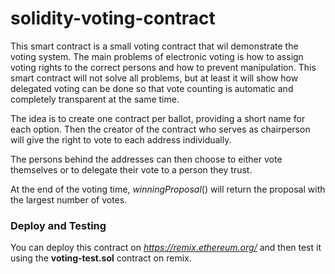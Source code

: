 # solidity-voting-contract
This smart contract is a small voting contract that wil demonstrate the voting system. The main problems of electronic voting is how to assign voting rights to the correct persons and how to prevent manipulation. This smart contract will not solve all problems, but at least it will show how delegated voting can be done so that vote counting is automatic and completely transparent at the same time.

The idea is to create one contract per ballot, providing a short name for each option. Then the creator of the contract who serves as chairperson will give the right to vote to each address individually.

The persons behind the addresses can then choose to either vote themselves or to delegate their vote to a person they trust.

At the end of the voting time, _winningProposal_() will return the proposal with the largest number of votes.

### Deploy and Testing

You can deploy this contract on _https://remix.ethereum.org/_ and then test it using the **voting-test.sol** contract on remix.
